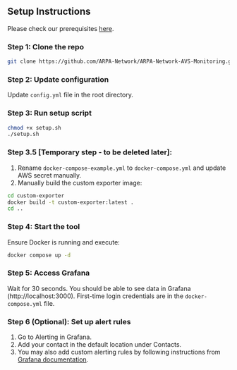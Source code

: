 ## Setup Instructions

Please check our prerequisites [here](https://github.com/ARPA-Network/BLS-TSS-Network/blob/main/docs/eigenlayer-onboarding.md#prerequisites).

### Step 1: Clone the repo

```bash
git clone https://github.com/ARPA-Network/ARPA-Network-AVS-Monitoring.git
```

### Step 2: Update configuration

Update `config.yml` file in the root directory.

### Step 3: Run setup script

```bash
chmod +x setup.sh
./setup.sh
```

### Step 3.5 [Temporary step - to be deleted later]:

1. Rename `docker-compose-example.yml` to `docker-compose.yml` and update AWS secret manually.
2. Manually build the custom exporter image:

```bash
cd custom-exporter
docker build -t custom-exporter:latest .
cd ..
```

### Step 4: Start the tool

Ensure Docker is running and execute:

```bash
docker compose up -d
```

### Step 5: Access Grafana

Wait for 30 seconds. You should be able to see data in Grafana (http://localhost:3000). 
First-time login credentials are in the `docker-compose.yml` file.

### Step 6 (Optional): Set up alert rules

1. Go to Alerting in Grafana.
2. Add your contact in the default location under Contacts.
3. You may also add custom alerting rules by following instructions from [Grafana documentation](https://grafana.com/docs/grafana/latest/alerting/).